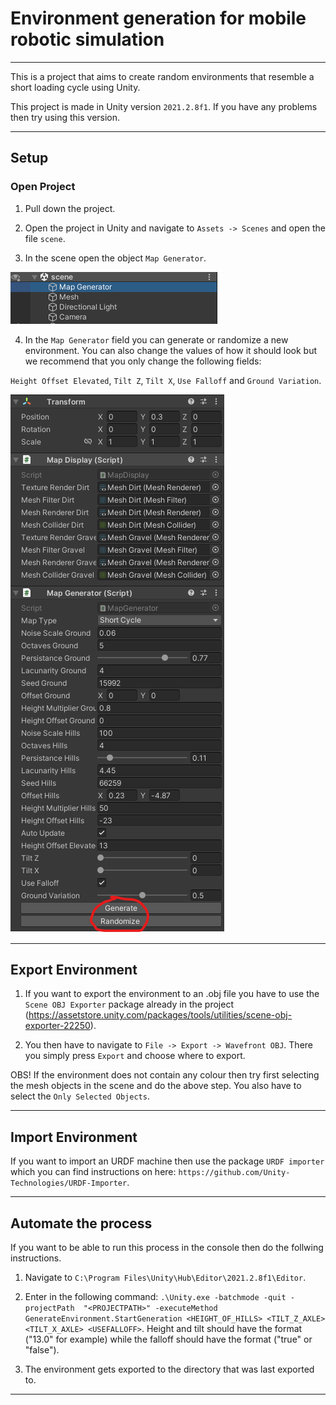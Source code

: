 # Environment generation for mobile robotic simulation

---

This is a project that aims to create random environments that resemble a short loading cycle using Unity.

This project is made in Unity version `2021.2.8f1`. If you have any problems then try using this version.

---

## Setup

### Open Project

1. Pull down the project.

2. Open the project in Unity and navigate to `Assets -> Scenes` and open the file `scene`.

3. In the scene open the object `Map Generator`.

<img src = "images/scene.png">

4. In the `Map Generator` field you can generate or randomize a new environment. 
You can also change the values of how it should look but we recommend that you only change the following fields:

`Height Offset Elevated`, `Tilt Z`, `Tilt X`, `Use Falloff` and `Ground Variation`.

<img src = "images/map_generator.png">

---

## Export Environment

1. If you want to export the environment to an .obj file you have to use the `Scene OBJ Exporter` 
package already in the project (https://assetstore.unity.com/packages/tools/utilities/scene-obj-exporter-22250).

2. You then have to navigate to `File -> Export -> Wavefront OBJ`. There you simply press `Export`
and choose where to export. 

OBS! If the environment does not contain any colour then try first selecting the mesh objects in
the scene and do the above step. You also have to select the `Only Selected Objects`.

---

## Import Environment

If you want to import an URDF machine then use the package `URDF importer` which you can find
instructions on here: `https://github.com/Unity-Technologies/URDF-Importer`.

---

## Automate the process

If you want to be able to run this process in the console then do the follwing instructions.

1. Navigate to `C:\Program Files\Unity\Hub\Editor\2021.2.8f1\Editor`.

2. Enter in the following command: `.\Unity.exe -batchmode -quit -projectPath 
"<PROJECTPATH>" -executeMethod GenerateEnvironment.StartGeneration <HEIGHT_OF_HILLS> <TILT_Z_AXLE> <TILT_X_AXLE> <USEFALLOFF>`.
Height and tilt should have the format ("13.0" for example) while the falloff should have the format ("true" or "false").

3. The environment gets exported to the directory that was last exported to.

---